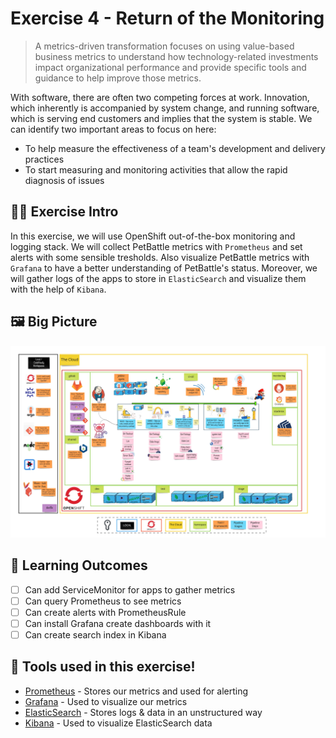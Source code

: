# Exercise 4 - Return of the Monitoring
> A metrics-driven transformation focuses on using value-based business metrics to understand how technology-related investments impact organizational performance and provide specific tools and guidance to help improve those metrics.

With software, there are often two competing forces at work. Innovation, which inherently is accompanied by system change, and running software, which is serving end customers and implies that the system is stable. We can identify two important areas to focus on here:

- To help measure the effectiveness of a team's development and delivery
practices
- To start measuring and monitoring activities that allow the rapid diagnosis
of issues

## 👨‍🍳 Exercise Intro
In this exercise, we will use OpenShift out-of-the-box monitoring and logging stack. We will collect PetBattle metrics with `Prometheus` and set alerts with some sensible tresholds. Also visualize PetBattle metrics with `Grafana` to have a better understanding of PetBattle's status. Moreover, we will gather logs of the apps to store in `ElasticSearch` and visualize them with the help of `Kibana`.
## 🖼️ Big Picture
![big-picture-monitoring](images/big-picture-monitoring.jpg)
## 🔮 Learning Outcomes
- [ ] Can add ServiceMonitor for apps to gather metrics
- [ ] Can query Prometheus to see metrics 
- [ ] Can create alerts with PrometheusRule
- [ ] Can install Grafana create dashboards with it
- [ ] Can create search index in Kibana

## 🔨 Tools used in this exercise!
* [Prometheus](https://prometheus.io/) - Stores our metrics and used for alerting
* [Grafana](https://grafana.com/) - Used to visualize our metrics 
* [ElasticSearch](https://www.elastic.co/) - Stores logs & data in an unstructured way
* [Kibana](https://www.elastic.co/kibana/) - Used to visualize ElasticSearch data